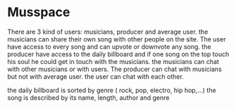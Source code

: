 # Musspace
There are 3 kind of users: musicians, producer and average user.
the musicians can share their own song with other people on the site. The user have access to every song and can upvote or downvote any song.
the producer have access to the daily billboard and if one song on the top touch his soul he could get in touch with the musicians. 
the musicians can chat with other musicians or with users. 
The producer can chat with musicians but not with average user. 
the user can chat with each other. 

the daily billboard is sorted by genre ( rock, pop, electro, hip hop,...) 
the song is described by its name, length, author and genre
